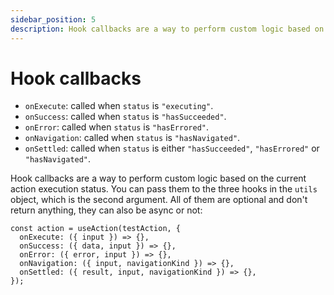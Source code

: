 ```yaml
---
sidebar_position: 5
description: Hook callbacks are a way to perform custom logic based on the current action execution status.
---
```


# Hook callbacks

- `onExecute`: called when `status` is `"executing"`.
- `onSuccess`: called when `status` is `"hasSucceeded"`.
- `onError`: called when `status` is `"hasErrored"`.
- `onNavigation`: called when `status` is `"hasNavigated"`.
- `onSettled`: called when `status` is either `"hasSucceeded"`, `"hasErrored"` or `"hasNavigated"`.

Hook callbacks are a way to perform custom logic based on the current action execution status. You can pass them to the three hooks in the `utils` object, which is the second argument. All of them are optional and don't return anything, they can also be async or not:

```tsx
const action = useAction(testAction, {
  onExecute: ({ input }) => {},
  onSuccess: ({ data, input }) => {},
  onError: ({ error, input }) => {},
  onNavigation: ({ input, navigationKind }) => {},
  onSettled: ({ result, input, navigationKind }) => {},
});
```